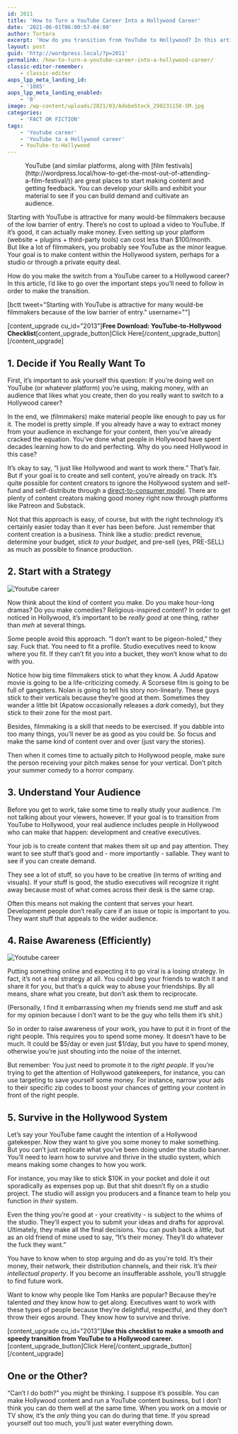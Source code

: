 ```yaml
---
id: 2011
title: 'How to Turn a YouTube Career Into a Hollywood Career'
date: '2021-06-01T06:00:57-04:00'
author: Tortora
excerpt: 'How do you transition from YouTube to Hollywood? In this article, I go over the important steps you’ll need to follow in order to make the transition. '
layout: post
guid: 'http://wordpress.local/?p=2011'
permalink: /how-to-turn-a-youtube-career-into-a-hollywood-career/
classic-editor-remember:
    - classic-editor
aops_lpp_meta_landing_id:
    - '1085'
aops_lpp_meta_landing_enabled:
    - '0'
image: /wp-content/uploads/2021/03/AdobeStock_298231150-SM.jpg
categories:
    - 'FACT OR FICTION'
tags:
    - 'Youtube career'
    - 'YouTube to a Hollywood career'
    - YouTube-to-Hollywood
---
```


<div class="wp-block-image"> <figure class="aligncenter size-large">YouTube (and similar platforms, along with [film festivals](http://wordpress.local/how-to-get-the-most-out-of-attending-a-film-festival/)) are great places to start making content and getting feedback. You can develop your skills and exhibit your material to see if you can build demand and cultivate an audience.</figure>Starting with YouTube is attractive for many would-be filmmakers because of the low barrier of entry. There’s no cost to upload a video to YouTube. If it’s good, it can actually make money. Even setting up your platform (website + plugins + third-party tools) can cost less than $100/month.

 </div>But like a lot of filmmakers, you probably see YouTube as the minor league. Your goal is to make content within the Hollywood system, perhaps for a studio or through a private equity deal.

How do you make the switch from a YouTube career to a Hollywood career? In this article, I’d like to go over the important steps you’ll need to follow in order to make the transition.

\[bctt tweet="Starting with YouTube is attractive for many would-be filmmakers because of the low barrier of entry." username=""\]

\[content\_upgrade cu\_id="2013"\]**Free Download: YouTube-to-Hollywood Checklist**\[content\_upgrade\_button\]Click Here\[/content\_upgrade\_button\]\[/content\_upgrade\]

## 1. Decide if You Really Want To

First, it’s important to ask yourself this question: If you’re doing well on YouTube (or whatever platform) you’re using, making money, with an audience that likes what you create, then do you really want to switch to a Hollywood career?

In the end, we (filmmakers) make material people like enough to pay us for it. The model is pretty simple. If you already have a way to extract money from your audience in exchange for your content, then you’ve already cracked the equation. You’ve done what people in Hollywood have spent decades learning how to do and perfecting. Why do you need Hollywood in this case?

It’s okay to say, “I just like Hollywood and want to work there.” That’s fair. But if your goal is to create and sell content, you’re already on track. It’s quite possible for content creators to ignore the Hollywood system and self-fund and self-distribute through a [direct-to-consumer model](http://wordpress.local/hollywood-is-over/). There are plenty of content creators making good money right now through platforms like Patreon and Substack.

Not that this approach is easy, of course, but with the right technology it’s certainly easier today than it ever has been before. Just remember that content creation is a business. Think like a studio: predict revenue, determine your budget, *stick to your budget*, and pre-sell (yes, PRE-SELL) as much as possible to finance production.

## 2. Start with a Strategy

![Youtube career](http://wordpress.local/wp-content/uploads/2021/03/AdobeStock_295578745-SM.jpg)

Now think about the kind of content you make. Do you make hour-long dramas? Do you make comedies? Religious-inspired content? In order to get noticed in Hollywood, it’s important to be *really good* at one thing, rather than *meh* at several things.

Some people avoid this approach. “I don’t want to be pigeon-holed,” they say. Fuck that. You need to fit a profile. Studio executives need to know where you fit. If they can’t fit you into a bucket, they won’t know what to do with you.

Notice how big time filmmakers stick to what they know. A Judd Apatow movie is going to be a life-criticizing comedy. A Scorsese film is going to be full of gangsters. Nolan is going to tell his story non-linearly. These guys stick to their verticals because they’re good at them. Sometimes they wander a little bit (Apatow occasionally releases a *dark* comedy), but they stick to their zone for the most part.

Besides, filmmaking is a skill that needs to be exercised. If you dabble into too many things, you’ll never be as good as you could be. So focus and make the same kind of content over and over (just vary the stories).

Then when it comes time to actually pitch to Hollywood people, make sure the person receiving your pitch makes sense for your vertical. Don’t pitch your summer comedy to a horror company.

## 3. Understand Your Audience

Before you get to work, take some time to really study your audience. I’m not talking about your viewers, however. If your goal is to transition from YouTube to Hollywood, your real audience includes people in Hollywood who can make that happen: development and creative executives.

Your job is to create content that makes them sit up and pay attention. They want to see stuff that’s good and - more importantly - sallable. They want to see if you can create demand.

They see a lot of stuff, so you have to be creative (in terms of writing and visuals). If your stuff is good, the studio executives will recognize it right away because most of what comes across their desk is the same crap.

Often this means not making the content that serves your heart. Development people don’t really care if an issue or topic is important to you. They want stuff that appeals to the wider audience.

## 4. Raise Awareness (Efficiently)

![Youtube career](http://wordpress.local/wp-content/uploads/2021/03/AdobeStock_319578675-SM.jpg)

Putting something online and expecting it to go viral is a losing strategy. In fact, it’s not a real strategy at all. You could beg your friends to watch it and share it for you, but that’s a quick way to abuse your friendships. By all means, share what you create, but don’t ask them to reciprocate.

(Personally, I find it embarrassing when my friends send me stuff and ask for my opinion because I don’t want to be the guy who tells them it’s shit.)

So in order to raise awareness of your work, you have to put it in front of the right people. This requires you to spend some money. It doesn’t have to be much. It could be $5/day or even just $1/day, but you have to spend money, otherwise you’re just shouting into the noise of the internet.

But remember: You just need to promote it to the *right people*. If you’re trying to get the attention of Hollywood gatekeepers, for instance, you can use targeting to save yourself some money. For instance, narrow your ads to their specific zip codes to boost your chances of getting your content in front of the right people.

## 5. Survive in the Hollywood System

Let’s say your YouTube fame caught the intention of a Hollywood gatekeeper. Now they want to give you some money to make something. But you can’t just replicate what you’ve been doing under the studio banner. You’ll need to learn how to survive and thrive in the studio system, which means making some changes to how you work.

For instance, you may like to stick $10K in your pocket and dole it out sporadically as expenses pop up. But that shit doesn’t fly on a studio project. The studio will assign you producers and a finance team to help you function in *their* system.

Even the thing you’re good at - your creativity - is subject to the whims of the studio. They’ll expect you to submit your ideas and drafts for approval. Ultimately, they make all the final decisions. You can push back a *little*, but as an old friend of mine used to say, “It’s their money. They’ll do whatever the fuck they want.”

You have to know when to stop arguing and do as you're told. It’s their money, their network, their distribution channels, and their risk. It’s *their intellectual property*. If you become an insufferable asshole, you’ll struggle to find future work.

Want to know why people like Tom Hanks are popular? Because they’re talented *and* they know how to get along. Executives want to work with these types of people because they’re delightful, respectful, and they don’t throw their egos around. They know how to survive and thrive.

\[content\_upgrade cu\_id="2013"\]**Use this checklist to make a smooth and speedy transition from YouTube to a Hollywood career.**\[content\_upgrade\_button\]Click Here\[/content\_upgrade\_button\]\[/content\_upgrade\]

## One or the Other?

“Can’t I do both?” you might be thinking. I suppose it’s possible. You can make Hollywood content and run a YouTube content business, but I don’t think you can do them well at the same time. When you work on a movie or TV show, it’s the *only* thing you can do during that time. If you spread yourself out too much, you’ll just water everything down.